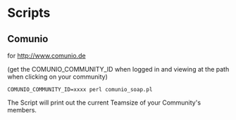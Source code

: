 # Scripts

## Comunio
for http://www.comunio.de

(get the COMUNIO_COMMUNITY_ID when logged in and viewing at the path when clicking on your community)

    COMUNIO_COMMUNITY_ID=xxxx perl comunio_soap.pl

The Script will print out the current Teamsize of your Community's members.
